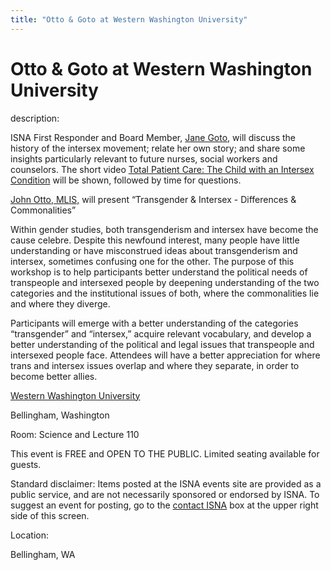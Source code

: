 ```yaml
---
title: "Otto & Goto at Western Washington University"
---
```


# Otto & Goto at Western Washington University

  
description:  
  


ISNA First Responder and Board Member, [Jane Goto,][1] will discuss the history of the intersex movement; relate her own story; and share some insights particularly relevant to future nurses, social workers and counselors. The short video [Total Patient Care: The Child with an Intersex Condition][2] will be shown, followed by time for questions.

  
  


[John Otto, MLIS,][3] will present &#8220;Transgender & Intersex - Differences & Commonalities&#8221;

  
  


Within gender studies, both transgenderism and intersex have become the cause celebre. Despite this newfound interest, many people have little understanding or have misconstrued ideas about transgenderism and intersex, sometimes confusing one for the other. The purpose of this workshop is to help participants better understand the political needs of transpeople and intersexed people by deepening understanding of the two categories and the institutional issues of both, where the commonalities lie and where they diverge. 

  
  


Participants will emerge with a better understanding of the categories &#8220;transgender&#8221; and &#8220;intersex,&#8221; acquire relevant vocabulary, and develop a better understanding of the political and legal issues that transpeople and intersexed people face. Attendees will have a better appreciation for where trans and intersex issues overlap and where they separate, in order to become better allies.

  
  


[Western Washington University][4]  
  
Bellingham, Washington  
  
Room: Science and Lecture 110

  
  


This event is FREE and OPEN TO THE PUBLIC. Limited seating available for guests.

  
  


Standard disclaimer: Items posted at the ISNA events site are provided as a public service, and are not necessarily sponsored or endorsed by ISNA. To suggest an event for posting, go to the [contact ISNA][5] box at the upper right side of this screen.

  


  


  
Location:  
  
Bellingham, WA

 [1]: /about/goto
 [2]: /videos/total_patient_care
 [3]: /node/931
 [4]: http://www.wwu.edu/
 [5]: /about/contact